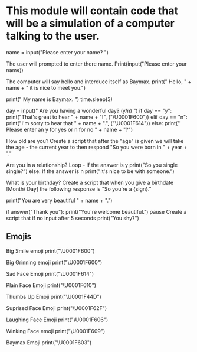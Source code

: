 # This module will contain code that will be a simulation of a computer talking to the user.

name = input("Please enter your name? ")

The user will prompted to enter there name.
Print(input("Please enter your name))

The computer will say hello and interduce itself as Baymax.
print(" Hello, " + name + " it is nice to meet you.")

print(" My name is Baymax. ")
time.sleep(3)

day = input(" Are you having a wonderful day? (y/n) ")
if day == "y":
    print("That's great to hear " + name + "!", ("\U0001F600"))
elif day == "n":
    print("I'm sorry to hear that " + name + ".", ("\U0001F614"))
else:
    print(" Please enter an y for yes or n for no " + name + "?")

How old are you?
Create a script that after the "age" is given we will take the age - the current year to then respond "So you were born in " + year + "."

Are you in a relationship?
    Loop - If the answer is y print("So you single single?") else: If the answer is n print("It's nice to be with someone.")

What is your birthday?
Create a script that when you give a birthdate [Month/ Day] the following response is "So you're a {sign}."

print("You are very beautiful " + name + ".")

if answer("Thank you"):
    print("You're welcome beautiful.")
pause
Create a script that if no input after 5 seconds print("You shy?")

## Emojis
Big Smile emoji
print("\U0001F600")

Big Grinning emoji
print("\U0001F600")

Sad Face Emoji
print("\U0001F614")

Plain Face Emoji
print("\U0001F610")

Thumbs Up Emoji
print("\U0001F44D")

Suprised Face Emoji
print("\U0001F62F")

Laughing Face Emoji
print("\U0001F606")

Winking Face emoji
print("\U0001F609")

Baymax Emoji
print("\U0001F603")